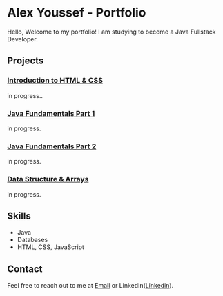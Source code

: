# Alex Youssef - Portfolio

Hello, Welcome to my portfolio! I am studying to become a Java Fullstack Developer. 

## Projects

### [Introduction to HTML & CSS](Introduction%20HTML%20&%20CSS/index.html)
in progress..

### [Java Fundamentals Part 1](./Java%20Fundamentals%20part1)
in progress.

### [Java Fundamentals Part 2](./Java%20Fundamentals%20part2)
in progress.

### [Data Structure & Arrays](./Data%20structure%20&%20Arrays)
in progress.

## Skills

- Java
- Databases
- HTML, CSS, JavaScript

## Contact

Feel free to reach out to me at [Email](Alex.youssef@live.com/) or LinkedIn([Linkedin](https://www.linkedin.com/in/alex-youssef-a4ba48309/)).
